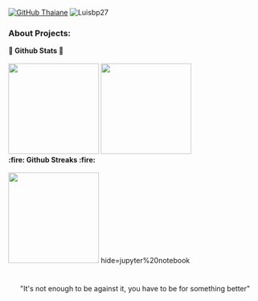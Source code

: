 [![GitHub Thaiane](https://img.shields.io/github/followers/Luisbp27?label=follow&style=social)](https://github.com/Luisbp27)
<img src="https://komarev.com/ghpvc/?username=Luisbp27&label=Profile%20views&color=59405c&style=flat" alt="Luisbp27" />

### About Projects:
	
<summary><b>🌟 Github Stats 🌟</b></summary>
<br/>
<img height="180em" src="https://github-readme-stats.vercel.app/api?username=Luisbp27&show_icons=true&theme=react&hide_border=true&&count_private=true&include_all_commits=true" />
<img height="180em" src="https://github-readme-stats.vercel.app/api/top-langs/?username=Luisbp27&exclude_repo=KNN-Image-Classification&show_icons=true&hide_border=true&layout=compact&langs_count=8&theme=react"/>
	
<summary><b> :fire: Github Streaks :fire: </b></summary>
<br/>
<img height="180em" src="https://github-readme-streak-stats.herokuapp.com/?user=Luisbp27&hide_border=true&theme=react" />
hide=jupyter%20notebook

#
<div align="center">
	
"It's not enough to be against it, you have to be for something better"
</div>

